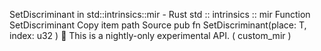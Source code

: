 SetDiscriminant in std::intrinsics::mir - Rust
std
::
intrinsics
::
mir
Function
SetDiscriminant
Copy item path
Source
pub fn SetDiscriminant<T>(place: T, index:
u32
)
🔬
This is a nightly-only experimental API. (
custom_mir
)